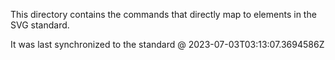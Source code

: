 This directory contains the commands that directly map to elements in the SVG standard.

It was last synchronized to the standard @ 2023-07-03T03:13:07.3694586Z
